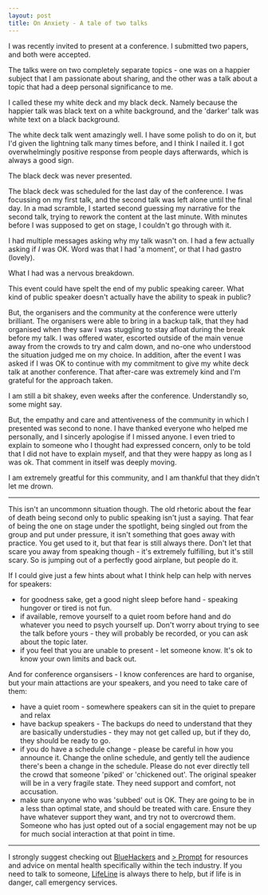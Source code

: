 ```yaml
---
layout: post
title: On Anxiety - A tale of two talks
---
```


I was recently invited to present at a conference. I submitted two papers, and both were accepted. 

The talks were on two completely separate topics - one was on a happier subject that I am passionate about sharing, and the other was a talk about a topic that had a deep personal significance to me.

I called these my white deck and my black deck. Namely because the happier talk was black text on a white background, and the 'darker' talk was white text on a black background. 

The white deck talk went amazingly well. I have some polish to do on it, but I'd given the lightning talk many times before, and I think I nailed it. I got overwhelmingly positive response from people days afterwards, which is always a good sign.

The black deck was never presented. 

The black deck was scheduled for the last day of the conference. I was focussing on my first talk, and the second talk was left alone until the final day. In a mad scramble, I started second guessing my narrative for the second talk, trying to rework the content at the last minute. With minutes before I was supposed to get on stage, I couldn't go through with it.

I had multiple messages asking why my talk wasn't on. I had a few actually asking if *I* was OK. Word was that I had 'a moment', or that I had gastro (lovely). 

What I had was a nervous breakdown. 

This event could have spelt the end of my public speaking career. What kind of public speaker doesn't actually have the ability to speak in public?

But, the organisers and the community at the conference were utterly brilliant. The organisers were able to bring in a backup talk, that they had organised when they saw I was stuggling to stay afloat during the break before my talk.  I was offered water, escorted outside of the main venue away from the crowds to try and calm down, and no-one who understood the situation judged me on my choice. In addition, after the event I was asked if I was OK to continue with my commitment to give my white deck talk at another conference. That after-care was extremely kind and I'm grateful for the approach taken. 

I am still a bit shakey, even weeks after the conference. Understandly so, some might say. 

But, the empathy and care and attentiveness of the community in which I presented was second to none. I have thanked everyone who helped me personally, and I sincerly apologise if I missed anyone. I even tried to explain to someone who I thought had expressed concern, only to be told that I did not have to explain myself, and that they were happy as long as I was ok. That comment in itself was deeply moving. 

I am extremely greatful for this community, and I am thankful that they didn't let me drown. 

-----


This isn't an uncommonn situation though. The old rhetoric about the fear of death being second only to public speaking isn't just a saying. That fear of being the one on stage under the spotlight, being singled out from the group and put under pressure, it isn't something that goes away with practice. You get used to it, but that fear is still always there. Don't let that scare you away from speaking though - it's extremely fulfilling, but it's still scary. So is jumping out of a perfectly good airplane, but people do it. 

If I could give just a few hints about what I think help can help with nerves for speakers: 

* for goodness sake, get a good night sleep before hand - speaking hungover or tired is not fun.
* if available, remove yourself to a quiet room before hand and do whatever you need to psych yourself up. Don't worry about trying to see the talk before yours - they will probably be recorded, or you can ask about the topic later. 
* if you feel that you are unable to present - let someone know. It's ok to know your own limits and back out. 


And for conference organsisers - I know conferences are hard to organise, but your main attactions are your speakers, and you need to take care of them:

* have a quiet room - somewhere speakers can sit in the quiet to prepare and relax
* have backup speakers - The backups do need to understand that they are basically understudies - they may not get called up, but if they do, they should be ready to go.
* if you do have a schedule change - please be careful in how you announce it. Change the online schedule, and gently tell the audience there's been a change in the schedule. Please do not ever directly tell the crowd that someone 'piked' or 'chickened out'. The original speaker will be in a very fragile state. They need support and comfort, not accusation. 
* make sure anyone who was 'subbed' out is OK. They are going to be in a less than optimal state, and should be treated with care. Ensure they have whatever support they want, and try not to overcrowd them. Someone who has just opted out of a social engagement may not be up for much social interaction at that point in time.


----

I strongly suggest checking out [BlueHackers](http://bluehackers.org/) and [> Prompt](http://mhprompt.org/) for resources and advice on mental health specifically within the tech industry. If you need to talk to someone, [LifeLine](https://www.lifeline.org.au/) is always there to help, but if life is in danger, call emergency services.
